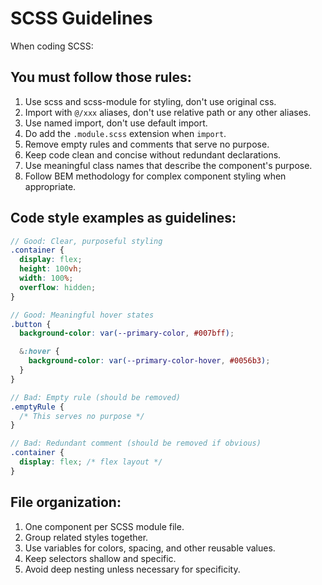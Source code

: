 # SCSS Guidelines

When coding SCSS:

## You must follow those rules:

1. Use scss and scss-module for styling, don't use original css.
2. Import with `@/xxx` aliases, don't use relative path or any other aliases.
3. Use named import, don't use default import.
4. Do add the `.module.scss` extension when `import`.
5. Remove empty rules and comments that serve no purpose.
6. Keep code clean and concise without redundant declarations.
7. Use meaningful class names that describe the component's purpose.
8. Follow BEM methodology for complex component styling when appropriate.

## Code style examples as guidelines:

```scss
// Good: Clear, purposeful styling
.container {
  display: flex;
  height: 100vh;
  width: 100%;
  overflow: hidden;
}

// Good: Meaningful hover states
.button {
  background-color: var(--primary-color, #007bff);

  &:hover {
    background-color: var(--primary-color-hover, #0056b3);
  }
}

// Bad: Empty rule (should be removed)
.emptyRule {
  /* This serves no purpose */
}

// Bad: Redundant comment (should be removed if obvious)
.container {
  display: flex; /* flex layout */
}
```

## File organization:

1. One component per SCSS module file.
2. Group related styles together.
3. Use variables for colors, spacing, and other reusable values.
4. Keep selectors shallow and specific.
5. Avoid deep nesting unless necessary for specificity.
